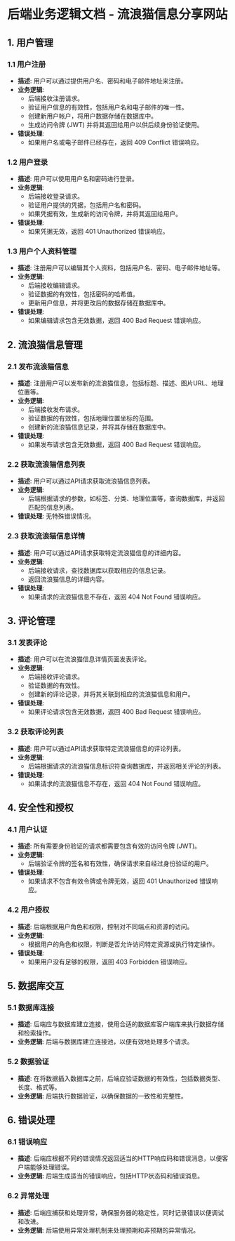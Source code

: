 # 后端业务逻辑文档 - 流浪猫信息分享网站

## 1. 用户管理

### 1.1 用户注册
- **描述**: 用户可以通过提供用户名、密码和电子邮件地址来注册。
- **业务逻辑**:
  - 后端接收注册请求。
  - 验证用户信息的有效性，包括用户名和电子邮件的唯一性。
  - 创建新用户帐户，将用户数据存储在数据库中。
  - 生成访问令牌 (JWT) 并将其返回给用户以供后续身份验证使用。
- **错误处理**:
  - 如果用户名或电子邮件已经存在，返回 409 Conflict 错误响应。

### 1.2 用户登录
- **描述**: 用户可以使用用户名和密码进行登录。
- **业务逻辑**:
  - 后端接收登录请求。
  - 验证用户提供的凭据，包括用户名和密码。
  - 如果凭据有效，生成新的访问令牌，并将其返回给用户。
- **错误处理**:
  - 如果凭据无效，返回 401 Unauthorized 错误响应。

### 1.3 用户个人资料管理
- **描述**: 注册用户可以编辑其个人资料，包括用户名、密码、电子邮件地址等。
- **业务逻辑**:
  - 后端接收编辑请求。
  - 验证数据的有效性，包括密码的哈希值。
  - 更新用户信息，并将更改后的数据存储在数据库中。
- **错误处理**:
  - 如果编辑请求包含无效数据，返回 400 Bad Request 错误响应。

## 2. 流浪猫信息管理

### 2.1 发布流浪猫信息
- **描述**: 注册用户可以发布新的流浪猫信息，包括标题、描述、图片URL、地理位置等。
- **业务逻辑**:
  - 后端接收发布请求。
  - 验证数据的有效性，包括地理位置坐标的范围。
  - 创建新的流浪猫信息记录，并将其存储在数据库中。
- **错误处理**:
  - 如果发布请求包含无效数据，返回 400 Bad Request 错误响应。

### 2.2 获取流浪猫信息列表
- **描述**: 用户可以通过API请求获取流浪猫信息列表。
- **业务逻辑**:
  - 后端根据请求的参数，如标签、分类、地理位置等，查询数据库，并返回匹配的信息列表。
- **错误处理**: 无特殊错误情况。

### 2.3 获取流浪猫信息详情
- **描述**: 用户可以通过API请求获取特定流浪猫信息的详细内容。
- **业务逻辑**:
  - 后端接收请求，查找数据库以获取相应的信息记录。
  - 返回流浪猫信息的详细内容。
- **错误处理**:
  - 如果请求的流浪猫信息不存在，返回 404 Not Found 错误响应。

## 3. 评论管理

### 3.1 发表评论
- **描述**: 用户可以在流浪猫信息详情页面发表评论。
- **业务逻辑**:
  - 后端接收评论请求。
  - 验证数据的有效性。
  - 创建新的评论记录，并将其关联到相应的流浪猫信息和用户。
- **错误处理**:
  - 如果评论请求包含无效数据，返回 400 Bad Request 错误响应。

### 3.2 获取评论列表
- **描述**: 用户可以通过API请求获取特定流浪猫信息的评论列表。
- **业务逻辑**:
  - 后端根据请求的流浪猫信息标识符查询数据库，并返回相关评论的列表。
- **错误处理**:
  - 如果请求的流浪猫信息不存在，返回 404 Not Found 错误响应。

## 4. 安全性和授权

### 4.1 用户认证
- **描述**: 所有需要身份验证的请求都需要包含有效的访问令牌 (JWT)。
- **业务逻辑**:
  - 后端验证令牌的签名和有效性，确保请求来自经过身份验证的用户。
- **错误处理**:
  - 如果请求不包含有效令牌或令牌无效，返回 401 Unauthorized 错误响应。

### 4.2 用户授权
- **描述**: 后端根据用户角色和权限，控制对不同端点和资源的访问。
- **业务逻辑**:
  - 根据用户的角色和权限，判断是否允许访问特定资源或执行特定操作。
- **错误处理**:
  - 如果用户没有足够的权限，返回 403 Forbidden 错误响应。

## 5. 数据库交互

### 5.1 数据库连接
- **描述**: 后端应与数据库建立连接，使用合适的数据库客户端库来执行数据存储和检索操作。
- **业务逻辑**: 后端与数据库建立连接池，以便有效地处理多个请求。

### 5.2 数据验证
- **描述**: 在将数据插入数据库之前，后端应验证数据的有效性，包括数据类型、长度、格式等。
- **业务逻辑**: 后端执行数据验证，以确保数据的一致性和完整性。

## 6. 错误处理

### 6.1 错误响应
- **描述**: 后端应根据不同的错误情况返回适当的HTTP响应码和错误消息，以便客户端能够处理错误。
- **业务逻辑**: 后端生成适当的错误响应，包括HTTP状态码和错误消息。

### 6.2 异常处理
- **描述**: 后端应捕获和处理异常，确保服务器的稳定性，同时记录错误以便调试和改进。
- **业务逻辑**: 后端使用异常处理机制来处理预期和非预期的异常情况。

